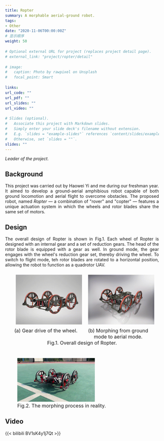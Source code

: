 ```yaml
---
title: Ropter
summary: A morphable aerial-ground robot.
tags:
- Other
date: "2020-11-06T00:00:00Z"
# 显示顺序
weight: 50

# Optional external URL for project (replaces project detail page).
# external_link: "project/ropter/detail"

# image:
#   caption: Photo by rawpixel on Unsplash
#   focal_point: Smart

links:
url_code: ""
url_pdf: ""
url_slides: ""
url_video: ""

# Slides (optional).
#   Associate this project with Markdown slides.
#   Simply enter your slide deck's filename without extension.
#   E.g. `slides = "example-slides"` references `content/slides/example-slides.md`.
#   Otherwise, set `slides = ""`.
slides: ""
---
```


*Leader of the project.*

## Background

<p style="text-align:justify">
    This project was carried out by Haowei Yi and me during our freshman year. It aimed to develop a ground-aerial amphibious robot capable of both ground locomotion and aerial flight to overcome obstacles. The proposed robot, named <i>Ropter</i> — a combination of "rover" and "copter" — features a unique actuation system in which the wheels and rotor blades share the same set of motors.
</p>

## Design

<p style="text-align:justify">
    The overall design of Ropter is shown in Fig.1. Each wheel of Ropter is designed with an internal gear and a set of reduction gears. The head of the rotor blade is equipped with a gear as well. In ground mode, the gear engages with the wheel's reduction gear set, thereby driving the wheel. To switch to flight mode, teh rotor blades are rotated to a horizontal position, allowing the robot to function as a quadrotor UAV.
</p>

<!-- html：图片矩阵 -->
<style>
    .image-section {
      text-align: center;
      margin-bottom: 40px;
    }

    .image-title {
      font-size: 16px;
      margin-bottom: 12px;
    }

    .img-grid {
    display: grid;
    grid-template-columns: repeat(2, 1fr);
    column-gap: 20px;
    width: 90%;
    margin: auto;
    }

    .img-item {
        text-align: center;
    }

    .img-item img {
    display: block;
    width: 100%;
    /* height: auto; */
    margin: 10px;
    }

    /* 图片子标题 */
    .img-caption {
        font-size: 16px;
    }

</style>

<div class="image-section">
    <div class="img-grid">
        <div class="img-item">
            <img src="figures/wheel.gif" alt="">
            <div class="img-caption">(a) Gear drive of the wheel. </div>
        </div>
        <div class="img-item">
            <img src="figures/morphing_sim.gif" alt="">
            <div class="img-caption">(b) Morphing from ground mode to aerial mode. </div>
        </div>
    </div>
    <div class="image-title">Fig.1. Overall design of Ropter.</div>
</div>

<figure>
    <img src="figures/morphing_real.gif" alt="morphing_real" style="width:60%">
    <figcaption style="font-size:16px">Fig.2. The morphing process in reality.
</figure>



## Video

{{< bilibili BV1sK4y1j7Qt >}}